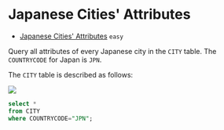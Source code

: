 # Japanese Cities' Attributes

- [Japanese Cities' Attributes](https://www.hackerrank.com/challenges/japanese-cities-attributes/problem) `easy`

Query all attributes of every Japanese city in the `CITY` table. The `COUNTRYCODE` for Japan is `JPN`.

The `CITY` table is described as follows:

![](https://s3.amazonaws.com/hr-challenge-images/8137/1449729804-f21d187d0f-CITY.jpg)

```sql
select *
from CITY
where COUNTRYCODE="JPN";
```